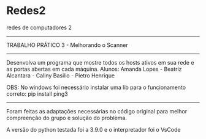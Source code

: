 # Redes2
redes de computadores 2
_____________________________________________
TRABALHO PRÁTICO 3 - Melhorando o Scanner
__________________________________________________ 
Desenvolva um programa que mostre todos os hosts ativos em sua rede e as portas abertas em cada máquina.
Alunos: Amanda Lopes - Beatriz Alcantara - Caliny Basilio - Pietro Henrique


OBS: No windows foi necessário instalar uma lib para o funcionamento correto:
pip install ping3
__________________________________________________________
Foram feitas as adaptações necessárias no código original para melhor compreenção do grupo e solução do problema.

A versão do python testada foi a 3.9.0 e o interpretador foi o VsCode
